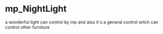 # mp_NightLight
a wonderful light can control by mp and also it`s a general control witch can control other furniture
